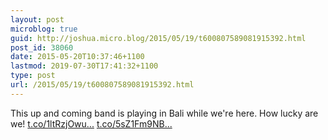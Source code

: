 ```yaml
---
layout: post
microblog: true
guid: http://joshua.micro.blog/2015/05/19/t600807589081915392.html
post_id: 38060
date: 2015-05-20T10:37:46+1100
lastmod: 2019-07-30T17:41:32+1100
type: post
url: /2015/05/19/t600807589081915392.html
---
```

This up and coming band is playing in Bali while we're here. How lucky are we! [t.co/1ltRzjOwu...](http://t.co/1ltRzjOwuX) [t.co/5sZ1Fm9NB...](http://t.co/5sZ1Fm9NBe)
